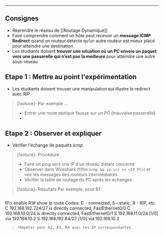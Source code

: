 ____
## Consignes
 - Reprendre le réseau de [[Routage Dynamique]]
 - Faire comprendre comment un hôte peut recevoir un **message ICMP Redirect** quand un routeur détecte qu’un autre routeur est mieux placé pour atteindre une destination.
 - Les étudiants doivent **trouver une situation où un PC envoie un paquet vers une passerelle qui n’est pas la meilleure** pour atteindre une autre sous-réseau.
## Etape 1 : Mettre au point l'expérimentation
 - Les étudiants doivent trouver une manipulation qui illustre le redirect avec RIP
> [!soluce]- Par exemple ...
>  - Entrer une route statique fausse sur un PC (mauvaise passerelle)
>  - 
> 

## Etape 2 : Observer et expliquer
 - Vérifier l'échange de paquets *icmp*.
> [!soluce]- Procédure
> - Faire un ping vers une IP d'un réseau distant concerné
> - Observer dans Wireshark (filtre `icmp && ip.src == <IP_PC>`) et voir les messages des routeurs intermédiaires. 
> - Vérifier la table de routage du PC après les échanges

> [!soluce]- Résultats
> Par exemple, pour R1 :
> ``` cisco
R1> enable
R1# show ip route
Codes: C - connected, S - static, R - RIP, etc.
C    192.168.192.224/27 is directly connected, FastEthernet0/0
C    192.168.10.0/24 is directly connected, FastEthernet0/1
S    192.168.11.0/24 [1/0] via 192.168.10.2
S    192.168.192.64/27 [1/0] via 192.168.10.2
> ```
> *Répéter pour R2, R3, R4 avec les IP correspondantes.